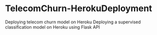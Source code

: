# TelecomChurn-HerokuDeployment
Deploying telecom churn model on Heroku
Deploying a supervised classification model on Heroku using Flask API
